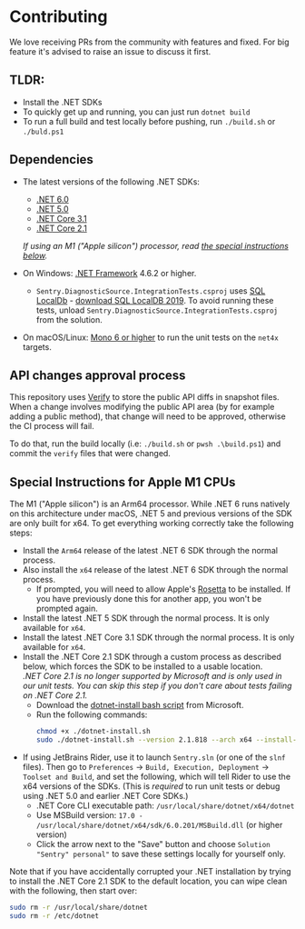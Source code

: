 # Contributing

We love receiving PRs from the community with features and fixed. 
For big feature it's advised to raise an issue to discuss it first.

## TLDR:

* Install the .NET SDKs
* To quickly get up and running, you can just run `dotnet build`
* To run a full build and test locally before pushing, run `./build.sh` or `./buld.ps1`

## Dependencies

* The latest versions of the following .NET SDKs:
  - [.NET 6.0](https://dotnet.microsoft.com/download/dotnet/6.0)
  - [.NET 5.0](https://dotnet.microsoft.com/download/dotnet/5.0)
  - [.NET Core 3.1](https://dotnet.microsoft.com/download/dotnet/3.1)
  - [.NET Core 2.1](https://dotnet.microsoft.com/download/dotnet/2.1)

  *If using an M1 ("Apple silicon") processor, read [the special instructions below](#special-instructions-for-apple-m1-cpus).*

* On Windows: [.NET Framework](https://dotnet.microsoft.com/download/dotnet-framework) 4.6.2 or higher.
  - `Sentry.DiagnosticSource.IntegrationTests.csproj` uses [SQL LocalDb](https://docs.microsoft.com/en-us/sql/database-engine/configure-windows/sql-server-express-localdb) - [download SQL LocalDB 2019](https://download.microsoft.com/download/7/c/1/7c14e92e-bdcb-4f89-b7cf-93543e7112d1/SqlLocalDB.msi). To avoid running these tests, unload `Sentry.DiagnosticSource.IntegrationTests.csproj` from the solution.
* On macOS/Linux: [Mono 6 or higher](https://www.mono-project.com/download/stable) to run the unit tests on the `net4x` targets.

## API changes approval process

This repository uses [Verify](https://github.com/VerifyTests/Verify) to store the public API diffs in snapshot files.
When a change involves modifying the public API area (by for example adding a public method),
that change will need to be approved, otherwise the CI process will fail.

To do that, run the build locally (i.e: `./build.sh` or `pwsh .\build.ps1`)
and commit the `verify` files that were changed.


## Special Instructions for Apple M1 CPUs

The M1 ("Apple silicon") is an Arm64 processor. While .NET 6 runs natively on this architecture under macOS, .NET 5 and previous versions of the SDK are only built for x64. To get everything working correctly take the following steps:

- Install the `Arm64` release of the latest .NET 6 SDK through the normal process.
- Also install the `x64` release of the latest .NET 6 SDK through the normal process.
  - If prompted, you will need to allow Apple's [Rosetta](https://support.apple.com/HT211861) to be installed.  If you have previously done this for another app, you won't be prompted again.
- Install the latest .NET 5 SDK through the normal process.  It is only available for `x64`.
- Install the latest .NET Core 3.1 SDK through the normal process.  It is only available for `x64`.
- Install the .NET Core 2.1 SDK through a custom process as described below, which forces the SDK to be installed to a usable location.  
  *.NET Core 2.1 is no longer supported by Microsoft and is only used in our unit tests.  You can skip this step if you don't care about tests failing on .NET Core 2.1.*
  - Download the [dotnet-install bash script](https://dot.net/v1/dotnet-install.sh) from Microsoft.
  - Run the following commands:
    ```sh
    chmod +x ./dotnet-install.sh
    sudo ./dotnet-install.sh --version 2.1.818 --arch x64 --install-dir /usr/local/share/dotnet/x64
     ```
- If using JetBrains Rider, use it to launch `Sentry.sln` (or one of the `slnf` files).  Then go to `Preferences` -> `Build, Execution, Deployment` -> `Toolset and Build`, and set the following, which will tell Rider to use the x64 versions of the SDKs.  (This is *required* to run unit tests or debug using .NET 5.0 and earlier .NET Core SDKs.)
  - .NET Core CLI executable path: `/usr/local/share/dotnet/x64/dotnet`
  - Use MSBuild version: `17.0 - /usr/local/share/dotnet/x64/sdk/6.0.201/MSBuild.dll` (or higher version)
  - Click the arrow next to the "Save" button and choose `Solution "Sentry" personal"` to save these settings locally for yourself only.

Note that if you have accidentally corrupted your .NET installation by trying to install the .NET Core 2.1 SDK to the default location, you can wipe clean with the following, then start over:

```sh
sudo rm -r /usr/local/share/dotnet
sudo rm -r /etc/dotnet
```
